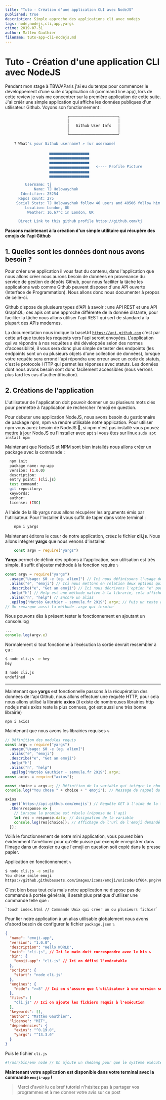 ```yaml
---
title: "Tuto - Création d'une application CLI avec NodeJS"
published: true
description: Simple approche des applications cli avec nodejs
tags: node,nodejs,cli,app,yargs
ctime: 2019-07-31
author: Mattèo Gauthier
filename: tuto-app-cli-nodejs.md
---
```


# Tuto - Création d'une application CLI avec NodeJS

Pendant mon stage à TBWA\Paris j'ai eu du temps pour commencer le développement d'une suite d'application cli (command line app), lors de cette review je vais me concentrer sur la première application de cette suite. J'ai créér une simple application qui affiche les données publiques d'un utilisateur Github. Voyons son fonctionnement :

```bash
    						╭──────────────────────╮
    						│                      │
    						│   Github User Info   │
    						│                      │
    						╰──────────────────────╯

    ? What's your Github username? » [ur username]

    				▄▄▄▄▄▄▄▄▄▄▄▄▄▄▄▄▄▄
    				▄▄▄▄▄▄▄▄▄▄▄▄▄▄▄▄▄▄
    				▄▄▄▄▄▄▄▄▄▄▄▄▄▄▄▄▄▄
    				▄▄▄▄▄▄▄▄▄▄▄▄▄▄▄▄▄▄   <---- Profile Picture
    				▄▄▄▄▄▄▄▄▄▄▄▄▄▄▄▄▄▄
    				▄▄▄▄▄▄▄▄▄▄▄▄▄▄▄▄▄▄

         Username: tj
             Name: TJ Holowaychuk
       Identifier: 25254
      Repos count: 275
     Social Stats: TJ Holowaychuk follow 46 users and 40506 follow him
         Location: London, UK
          Weather: 16.67°C in London, UK

      Direct Link to this github profile https://github.com/tj
```

**Passons maintenant à la création d'un simple utilitaire qui récupère des emojis de l'api Github**

## 1. Quelles sont les données dont nous avons besoin ?

Pour créer une application il vous faut du contenu, dans l'application que nous allons créer nous aurons besoin de données en provenance du service de gestion de dépôts Github, pour nous faciliter la tâche les applications web comme Github peuvent disposer d'une API ouverte (Interface de Programmation). Nous allons donc nous documenter à propos de celle-ci.

Github dispose de plusieurs types d'API à savoir : une API REST et une API GraphQL; ces apis ont une approche différente de la donnée distante, pour faciliter la tâche nous allons utiliser l'api REST qui sert de standard à la plupart des APIs modernes.

La documentation nous indique la baseUrl [`https://api.github.com`](https://api.github.com/) c'est par cette url que toutes les requests vers l'api seront envoyées. L'application qui va répondre à nos requêtes a été développée selon des normes d'accessibilité, il vous sera donc plus simple de tester des endpoints (les endpoints sont un ou plusieurs objets d'une collection de données), lorsque votre requête sera erroné l'api répondra une erreur avec un code de statuts, c'est le protocole HTTP qui permet les réponses avec statuts. Les données dont nous avons besoin sont donc facilement accessibles (nous verrons plus tard les cas d'authentification).

## 2. Créations de l'application

L'utilisateur de l'application doit pouvoir donner un ou plusieurs mots clés pour permettre à l'application de rechercher l'emoji en question.

Pour débuter une application NodeJS, nous avons besoin du gestionnaire de package npm, npm va rendre utilisable notre application. Pour utiliser npm vous aurez besoin de NodeJS 🤪, si npm n'est pas installé vous pouvez [mettre à jour](http://nodejs.org/downloads) NodeJS ou l'installer avec apt si vous êtes sur linux `sudo apt install npm`

Maintenant que NodeJS et NPM sont bien installés nous allons créer un package avec la commande :

```bash
  npm init
  package name: my-app
  version: (1.0.0)
  description:
  entry point: (cli.js)
  test command:
  git repository:
  keywords:
  author:
  license: (ISC)
```

A l'aide de la lib yargs nous allons récupérer les arguments émis par l'utilisateur. Pour l'installer il vous suffit de taper dans votre terminal :

```bash
    npm i yargs

```
Maintenant éditons le cœur de notre application, créez le fichier **cli.js**. Nous allons intégrer **yargs** que nous venons d'installer.

```js
    const argv = require("yargs")

```
**Yargs** permet de définir des options à l'application, son utilisation est très simple, il suffit d'ajouter méthode à la fonction require ⤵️

```js
const argv = require("yargs")
  .usage("Usage: $0 -e [eg. alien]") // Ici nous définissons l'usage de la commande pour l'utilisateur
  .alias("e", "emoji") // Ici nous mettons en relation deux options qui auront le même effet
  .describe("e", "Get an emoji") // Ici nous décrivons l'option "e" pour l'utilisateur
  .help("h") // Help est une méthode native à la librarie, cela affiche une explication de l'utilisation de l'app
  .alias("h", "help") // Encore un alias
  .epilog("Mattèo Gauthier - semoule.fr 2019").argv; // Puis un texte à afficher en fin d'exécution de la commande help
// On remarque aussi la méthode .argv qui termine
```

Nous pouvons dès à présent tester le fonctionnement en ajoutant un console.log

```js
...
console.log(argv.e)
```

Normalement si tout fonctionne à l’exécution la sortie devrait ressembler à ça :

```bash
$ node cli.js -e hey
hey

$ node cli.js
undefined
```

---

Maintenant que **yargs** est fonctionnelle passons à la récupération des données de l'api Github, nous allons effectuer une requête HTTP, pour cela nous allons utilisé la librairie **axios** (il existe de nombreuses librairies http nodejs mais axios reste la plus connues, got est aussi une très bonne librairie)

`npm i axios`

Maintenant que nous avons les librairies requises ⤵️

```js
// Définition des modules requis
const argv = require("yargs")
  .usage("Usage: $0 -e [eg. alien]")
  .alias("e", "emoji")
  .describe("e", "Get an emoji")
  .help("h")
  .alias("h", "help")
  .epilog("Mattèo Gauthier - semoule.fr 2019").argv;
const axios = require("axios");

const choice = argv.e; // Définition de la variable qui intégre le choix de l'use
console.log("You chose " + choice + " emoji"); // Message de rappel du choix (debug)

axios
  .get(`https://api.github.com/emojis`) // Requête GET à l'aide de la fonction axios.get()
  .then(response => {
    // Lorsque la promise est résolu (réponse de l'api)
    let res = response.data; // Assignation de la variable
    console.log(res[choice]); // Affichage de l'url de l'emoji demandé
  });
```

Voilà le fonctionnement de notre mini application, vous pouvez bien évidemment l'améliorer pour qu'elle puisse par exemple enregistrer dans l'image dans un dossier ou que l'emoji en question soit copié dans le presse papier.

Application en fonctionnement ⤵️

```bash
$ node cli.js -e smile
You chose smile emoji
https://github.githubassets.com/images/icons/emoji/unicode/1f604.png?v8
```

C'est bien beau tout cela mais notre application ne dispose pas de commande à portée générale, il serait plus pratique d'utiliser une commande telle que :

    `touch index.html // Commande Unix qui créer un ou plusieurs fichier`

Pour lier notre application à un alias utilisable globalement nous avons d'abord besoin de configurer le fichier `package.json` ⤵️

```json
{
  "name": "emoji-app",
  "version": "1.0.0",
  "description": "Hello WORLD",
  "main": "cli.js", // Ici le main doit correspondre avec le bin ⤵️
  "bin": {
    "emoji-app": "cli.js" // Ici on défini l'exécutable
  },
  "scripts": {
    "start": "node cli.js"
  },
  "engines": {
    "node": ">=8" // Ici on s'assure que l'utilisateur à une version suffisante (facultatif)
  },
  "files": [
    "cli.js" // Ici on ajoute les fichiers requis à l'exécution
  ],
  "keywords": [],
  "author": "Mattèo Gauthier",
  "license": "MIT",
  "dependencies": {
    "axios": "^0.19.0",
    "yargs": "^13.3.0"
  }
}
```

Puis le fichier `cli.js`

```js
#!/usr/bin/env node // On ajoute un shebang pour que le système exécute avec node
```

**Maintenant votre application est disponible dans votre terminal avec la commande `emoji-app` !**

> Merci d'avoir lu ce bref tutoriel n'hésitez pas à partager vos programmes et à me donner votre avis sur ce post
